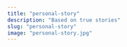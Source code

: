 ```yaml
---
title: "personal-story"
description: "Based on true stories"
slug: "personal-story"
image: "personal-story.jpg"
---
```

